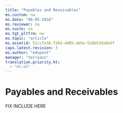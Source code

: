 ```yaml
---
title: "Payables and Receivables"
ms.custom: na
ms.date: "06-05-2016"
ms.reviewer: na
ms.suite: na
ms.tgt_pltfrm: na
ms.topic: "article"
ms.assetid: 51ccfe38-f264-4d05-ab5e-526b53da9a5f
caps.latest.revision: 3
ms.author: "edupont"
manager: "terryaus"
translation.priority.ht: 
  - "nl-nl"
---
```

# Payables and Receivables
FIX INCLUDE HERE<!--[!INCLUDE[emptyBookNodeText](../../Finance/includes/emptybooknodetext_md.md)] -->
